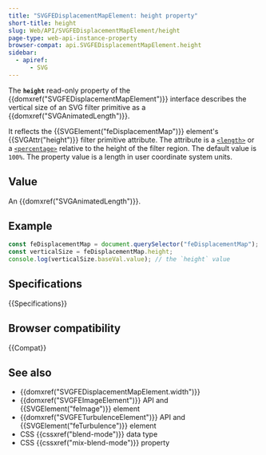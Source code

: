 ```yaml
---
title: "SVGFEDisplacementMapElement: height property"
short-title: height
slug: Web/API/SVGFEDisplacementMapElement/height
page-type: web-api-instance-property
browser-compat: api.SVGFEDisplacementMapElement.height
sidebar:
  - apiref:
      - SVG
---
```


The **`height`** read-only property of the {{domxref("SVGFEDisplacementMapElement")}} interface describes the vertical size of an SVG filter primitive as a {{domxref("SVGAnimatedLength")}}.

It reflects the {{SVGElement("feDisplacementMap")}} element's {{SVGAttr("height")}} filter primitive attribute. The attribute is a [`<length>`](/en-US/docs/Web/SVG/Guides/Content_type#length) or a [`<percentage>`](/en-US/docs/Web/SVG/Guides/Content_type#percentage) relative to the height of the filter region. The default value is `100%`. The property value is a length in user coordinate system units.

## Value

An {{domxref("SVGAnimatedLength")}}.

## Example

```js
const feDisplacementMap = document.querySelector("feDisplacementMap");
const verticalSize = feDisplacementMap.height;
console.log(verticalSize.baseVal.value); // the `height` value
```

## Specifications

{{Specifications}}

## Browser compatibility

{{Compat}}

## See also

- {{domxref("SVGFEDisplacementMapElement.width")}}
- {{domxref("SVGFEImageElement")}} API and {{SVGElement("feImage")}} element
- {{domxref("SVGFETurbulenceElement")}} API and {{SVGElement("feTurbulence")}} element
- CSS {{cssxref("blend-mode")}} data type
- CSS {{cssxref("mix-blend-mode")}} property
